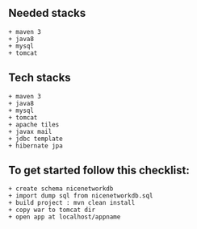 ## Needed stacks
    + maven 3
    + java8
    + mysql
    + tomcat

## Tech stacks
    + maven 3
    + java8
    + mysql
    + tomcat
    + apache tiles
    + javax mail
    + jdbc template
    + hibernate jpa
    
## To get started follow this checklist:
    + create schema nicenetworkdb
    + import dump sql from nicenetworkdb.sql
    + build project : mvn clean install
    + copy war to tomcat dir
    + open app at localhost/appname
